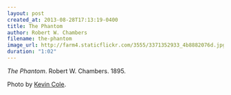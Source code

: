 ```yaml
---
layout: post
created_at: 2013-08-28T17:13:19-0400
title: The Phantom
author: Robert W. Chambers
filename: the-phantom
image_url: http://farm4.staticflickr.com/3555/3371352933_4b8882076d.jpg
duration: "1:02"
---
```


_The Phantom_.  Robert W. Chambers.  1895.

Photo by [Kevin Cole](http://www.flickr.com/photos/kevcole/3371352933/).
